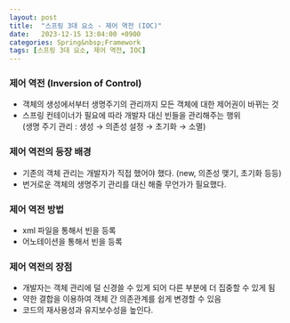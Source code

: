 ```yaml
---
layout: post
title:  "스프링 3대 요소 - 제어 역전 (IOC)"
date:   2023-12-15 13:04:00 +0900
categories: Spring&nbsp;Framework
tags: [스프링 3대 요소, 제어 역전, IOC]
---
```



### 제어 역전 (Inversion of Control)

- 객체의 생성에서부터 생명주기의 관리까지 모든 객체에 대한 제어권이 바뀌는 것
- 스프링 컨테이너가 필요에 따라 개발자 대신 빈들을 관리해주는 행위  
(생명 주기 관리 : 생성 → 의존성 설정 → 초기화 → 소멸)

### 제어 역전의 등장 배경

- 기존의 객체 관리는 개발자가 직접 했어야 했다. (new, 의존성 맺기, 초기화 등등)
- 번거로운 객체의 생명주기 관리를 대신 해줄 무언가가 필요했다.

### 제어 역전 방법

- xml 파일을 통해서 빈을 등록
- 어노테이션을 통해서 빈을 등록

### 제어 역전의 장점

- 개발자는 객체 관리에 덜 신경쓸 수 있게 되어 다른 부분에 더 집중할 수 있게 됨
- 약한 결합을 이용하여 객체 간 의존관계를 쉽게 변경할 수 있음
- 코드의 재사용성과 유지보수성을 높인다. 